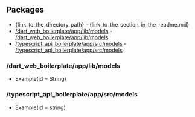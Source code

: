 ## Packages

- {link_to_the_directory_path} - {link_to_the_section_in_the_readme.md}
- [/dart_web_boilerplate/app/lib/models](/dart_web_boilerplate/app/lib/models) - [/dart_web_boilerplate/app/lib/models](#dart_web_boilerplateapplibmodels)
- [/typescript_api_boilerplate/app/src/models](/typescript_api_boilerplate/app/src/models) - [/typescript_api_boilerplate/app/src/models](#typescript_api_boilerplateappsrcmodels)

### /dart_web_boilerplate/app/lib/models

- Example(id = String)

### /typescript_api_boilerplate/app/src/models

- Example(id = string)